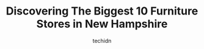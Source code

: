 ---
layout: ampstory
image: https://i0.wp.com/paketmu.com/wp-content/uploads/2023/06/summer-house-furnishings-llc-0-in-new-hampshire-1686371710.jpeg?resize=640,853
author: techidn
featured: false
description: Explore the diverse Furniture Store scene in New Hampshire, home to an incredible selection of 10 establishments catering to every taste. Whether youre in search of iconic favorites or undi
title: Discovering The Biggest 10 Furniture Stores in New Hampshire
cover:
   title: Discovering The Biggest 10 Furniture Stores in New Hampshire
   subtitle: RICKPATE
   background: https://paketmu.com/wp-content/uploads/2023/06/summer-house-furnishings-llc-0-in-new-hampshire-1686371710.jpeg

pages: 
 - layout: thirds
   top: <h1>#1 Bernie & Phyls Furniture</h1>
   bottom: "<p>EDIT - table arrived for the 3rd time with damage. Weve had to rearrange work schedules to be available for delivery multiple dates. We were told by the customer servic</p>"
   background: https://paketmu.com/wp-content/uploads/2023/06/summer-house-furnishings-llc-1-in-new-hampshire-1686371712.jpeg
   backgroundblur: true
 - layout: thirds
   top: <h1>#2 Bobs Discount Furniture and Mattress Store</h1>
   bottom: "<p>My sales associate Gayle Darrell was knowledgeable about the entire inventory at Bobs Furniture and this helped me make an informed decision about two rooms. Her patie</p>"
   background: https://paketmu.com/wp-content/uploads/2023/06/summer-house-furnishings-llc-2-in-new-hampshire-1686371713.jpeg
   cta:
      link: https://paketmu.com/discovering-the-biggest-10-furniture-stores-in-new-hampshire/
      text: Discovering The Biggest 10 Furniture Stores in New Hampshire
 - layout: thirds
   top: <h1>#3 Bobs Discount Furniture and Mattress Store</h1>
   bottom: "<p>Great selection of furniture. I walked in looking for a recliner and was approached by an sales woman immediately which was great. She took me right over to where the rec</p>"
   background: https://paketmu.com/wp-content/uploads/2023/06/summer-house-furnishings-llc-3-in-new-hampshire-1686371714.jpeg
   cta:
      link: https://paketmu.com/discovering-the-biggest-10-furniture-stores-in-new-hampshire/
      text: Discovering The Biggest 10 Furniture Stores in New Hampshire
 - layout: thirds
   top: <h1>#4 Bobs Discount Furniture and Mattress Store</h1>
   bottom: "<p>92 Cluff Crossing Rd, Salem, NH 03079, United States</p>"
   background: https://images.unsplash.com/photo-1524169358666-79f22534bc6e?ixlib=rb-4.0.3&ixid=MnwxMjA3fDB8MHxwaG90by1wYWdlfHx8fGVufDB8fHx8&auto=format&fit=crop&w=640&h=853&q=80
   cta:
      link: https://paketmu.com/discovering-the-biggest-10-furniture-stores-in-new-hampshire/
      text: Discovering The Biggest 10 Furniture Stores in New Hampshire
 - layout: thirds
   top: <h1>#5 Ashley Store</h1>
   bottom: "<p>5 Driving Park Rd, Manchester, NH 03103, United States</p>"
   background: https://images.unsplash.com/photo-1608501821300-4f99e58bba77?ixlib=rb-4.0.3&ixid=MnwxMjA3fDB8MHxwaG90by1wYWdlfHx8fGVufDB8fHx8&auto=format&fit=crop&w=640&h=853&q=80
   cta:
      link: https://paketmu.com/discovering-the-biggest-10-furniture-stores-in-new-hampshire/
      text: Discovering The Biggest 10 Furniture Stores in New Hampshire
 - layout: thirds
   top: <h1>#6 Ashley Store</h1>
   bottom: "<p>168 Daniel Webster Hwy, Nashua, NH 03060, United States</p>"
   background: https://images.unsplash.com/photo-1534312527009-56c7016453e6?ixlib=rb-4.0.3&ixid=MnwxMjA3fDB8MHxwaG90by1wYWdlfHx8fGVufDB8fHx8&auto=format&fit=crop&w=640&h=853&q=80
   cta:
      link: https://paketmu.com/discovering-the-biggest-10-furniture-stores-in-new-hampshire/
      text: Discovering The Biggest 10 Furniture Stores in New Hampshire
 - layout: thirds
   top: <h1>#7 Green Mountain Furniture</h1>
   bottom: "<p>1050 NH-16, Ossipee, NH 03864, United States</p>"
   background: https://images.unsplash.com/photo-1615749413727-825b59a857b5?ixlib=rb-4.0.3&ixid=MnwxMjA3fDB8MHxwaG90by1wYWdlfHx8fGVufDB8fHx8&auto=format&fit=crop&w=640&h=853&q=80
   cta:
      link: https://paketmu.com/discovering-the-biggest-10-furniture-stores-in-new-hampshire/
      text: Discovering The Biggest 10 Furniture Stores in New Hampshire
 - layout: thirds
   middle: Continue reading...
   background: https://images.unsplash.com/photo-1522441815192-d9f04eb0615c?ixlib=rb-4.0.3&ixid=MnwxMjA3fDB8MHxwaG90by1wYWdlfHx8fGVufDB8fHx8&auto=format&fit=crop&w=640&h=853&q=80
   cta:
      link: https://paketmu.com/discovering-the-biggest-10-furniture-stores-in-new-hampshire/
      text: Discovering The Biggest 10 Furniture Stores in New Hampshire
      
---